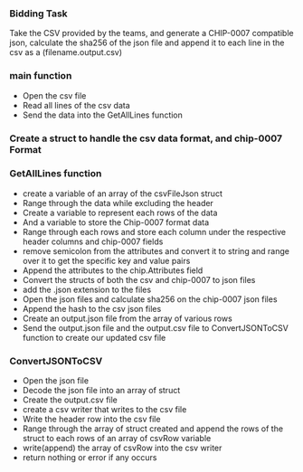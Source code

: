 ### Bidding Task

Take the CSV provided by the teams, and generate a CHIP-0007 compatible json,
calculate the sha256 of the json file and append it to each line in the csv as
a (filename.output.csv)

### main function
- Open the csv file
- Read all lines of the csv data
- Send the data into the GetAllLines function

### Create a struct to handle the csv data format, and chip-0007 Format

### GetAllLines function
- create a variable of an array of the csvFileJson struct
- Range through the data while excluding the header
- Create a variable to represent each rows of the data
- And a variable to store the Chip-0007 format data
- Range through each rows and store each column under the respective header columns and chip-0007 fields
- remove semicolon from the attributes and convert it to string and range over it to get the specific key and value pairs
- Append the attributes to the chip.Attributes field
- Convert the structs of both the csv and chip-0007 to json files
- add the .json extension to the files
- Open the json files and calculate sha256 on the chip-0007 json files
- Append the hash to the csv json files
- Create an output.json file from the array of various rows
- Send the output.json file and the output.csv file to ConvertJSONToCSV function to create our updated csv file

### ConvertJSONToCSV
- Open the json file 
- Decode the json file into an array of struct
- Create the output.csv file
- create a csv writer that writes to the csv file
- Write the header row into the csv file
- Range through the array of struct created and append the rows of the struct to each
rows of an array of csvRow variable
- write(append) the array of csvRow into the csv writer
- return nothing or error if any occurs
